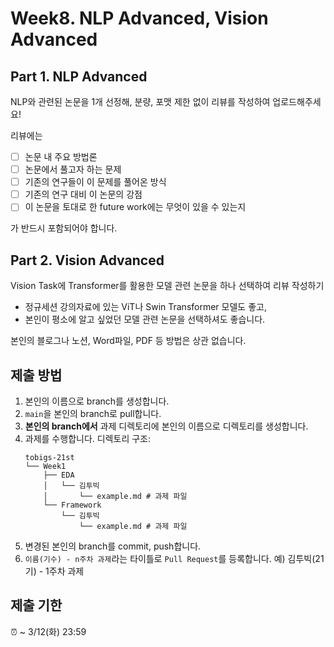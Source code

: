 # Week8. NLP Advanced, Vision Advanced
## Part 1. NLP Advanced

NLP와 관련된 논문을 1개 선정해, 분량, 포맷 제한 없이 리뷰를 작성하여 업로드해주세요!

리뷰에는

- [ ] 논문 내 주요 방법론
- [ ] 논문에서 풀고자 하는 문제
- [ ] 기존의 연구들이 이 문제를 풀어온 방식
- [ ] 기존의 연구 대비 이 논문의 강점
- [ ] 이 논문을 토대로 한 future work에는 무엇이 있을 수 있는지

가 반드시 포함되어야 합니다.

## Part 2. Vision Advanced

Vision Task에 Transformer를 활용한 모델 관련 논문을 하나 선택하여 리뷰 작성하기

- 정규세션 강의자료에 있는 ViT나 Swin Transformer 모델도 좋고,
- 본인이 평소에 알고 싶었던 모델 관련 논문을 선택하셔도 좋습니다.

본인의 블로그나 노션, Word파일, PDF 등 방법은 상관 없습니다.

## 제출 방법
1. 본인의 이름으로 branch를 생성합니다.
2. `main`을 본인의 branch로 pull합니다.
3. **본인의 branch에서** 과제 디렉토리에 본인의 이름으로 디렉토리를 생성합니다.
4. 과제를 수행합니다. 디렉토리 구조:
   ```
   tobigs-21st
   └── Week1
       ├── EDA
       │   └── 김투빅
       │       └── example.md # 과제 파일
       └── Framework
           └── 김투빅
               └── example.md # 과제 파일
   ```
5. 변경된 본인의 branch를 commit, push합니다.
6. `이름(기수) - n주차 과제`라는 타이틀로 `Pull Request`를 등록합니다. 예) 김투빅(21기) - 1주차 과제

## 제출 기한
⏰ ~ 3/12(화) 23:59
